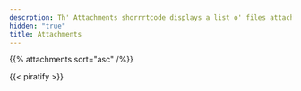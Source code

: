 ```yaml
---
descrption: Th' Attachments shorrrtcode displays a list o' files attached t' a plank
hidden: "true"
title: Attachments
---
```

{{% attachments sort="asc" /%}}

{{< piratify >}}